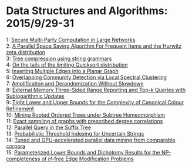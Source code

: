 # Data Structures and Algorithms: 2015/9/29-31  
1: [Secure Multi-Party Computation in Large Networks](https://doi.org/10.48550/arXiv.1203.0289)  
2: [A Parallel Space Saving Algorithm For Frequent Items and the Hurwitz  zeta distribution](https://doi.org/10.48550/arXiv.1401.0702)  
3: [Tree compression using string grammars](https://doi.org/10.48550/arXiv.1504.05535)  
4: [On the tails of the limiting Quicksort distribution](https://doi.org/10.48550/arXiv.1508.07230)  
5: [Inserting Multiple Edges into a Planar Graph](https://doi.org/10.48550/arXiv.1509.07952)  
6: [Overlapping Community Detection via Local Spectral Clustering](https://doi.org/10.48550/arXiv.1509.07996)  
7: [Amplification and Derandomization Without Slowdown](https://doi.org/10.48550/arXiv.1509.08123)  
8: [External Memory Three-Sided Range Reporting and Top-$k$ Queries with  Sublogarithmic Updates](https://doi.org/10.48550/arXiv.1509.08240)  
9: [Tight Lower and Upper Bounds for the Complexity of Canonical Colour  Refinement](https://doi.org/10.48550/arXiv.1509.08251)  
10: [Mining Rooted Ordered Trees under Subtree Homeomorphism](https://doi.org/10.48550/arXiv.1412.1470)  
11: [Exact sampling of graphs with prescribed degree correlations](https://doi.org/10.48550/arXiv.1503.06725)  
12: [Parallel Query in the Suffix Tree](https://doi.org/10.48550/arXiv.1509.06167)  
13: [Probabilistic Threshold Indexing for Uncertain Strings](https://doi.org/10.48550/arXiv.1509.08608)  
14: [Tuned and GPU-accelerated parallel data mining from comparable corpora](https://doi.org/10.48550/arXiv.1509.08639)  
15: [Parameterized Lower Bounds and Dichotomy Results for the NP-completeness  of $H$-free Edge Modification Problems](https://doi.org/10.48550/arXiv.1509.08807)  